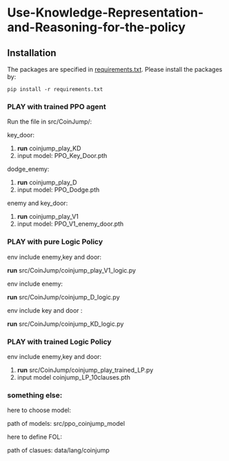 # Use-Knowledge-Representation-and-Reasoning-for-the-policy


## Installation
The packages are specified in [requirements.txt](./requirements.txt). Please install the packages by:
```
pip install -r requirements.txt
```

### PLAY with trained PPO agent
Run the file in src/CoinJump/:

key_door:
1. **run** coinjump_play_KD 
2. input model: PPO_Key_Door.pth   

dodge_enemy:
1. **run** coinjump_play_D 
2. input model: PPO_Dodge.pth   

enemy and key_door:
1. **run** coinjump_play_V1 
2. input model: PPO_V1_enemy_door.pth 

### PLAY with pure Logic Policy

env include enemy,key and door: 

**run** src/CoinJump/coinjump_play_V1_logic.py 

env include enemy:

**run** src/CoinJump/coinjump_D_logic.py

env include key and door :

**run** src/CoinJump/coinjump_KD_logic.py


### PLAY with trained Logic Policy
env include enemy,key and door: 

1. **run** src/CoinJump/coinjump_play_trained_LP.py
2. input model coinjump_LP_10clauses.pth


### something else:
here to choose model:

path of models: src/ppo_coinjump_model


here to define FOL:

path of clasues: data/lang/coinjump
